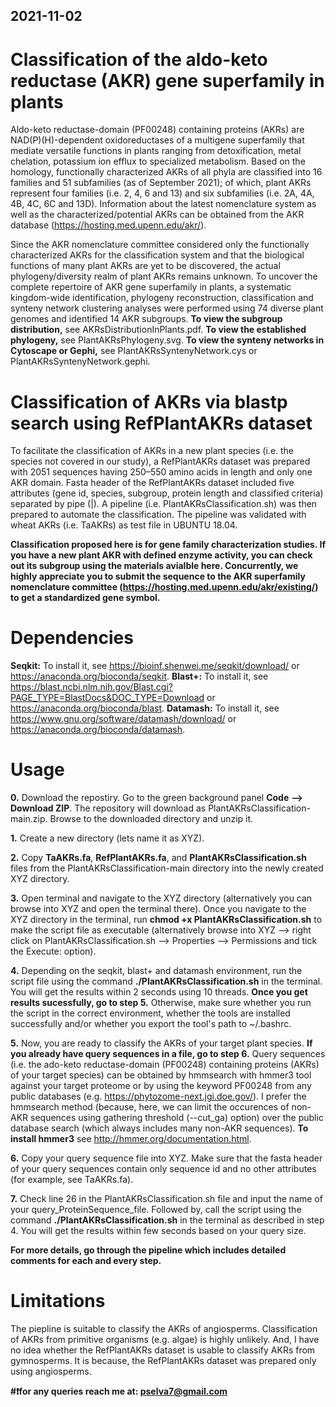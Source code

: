 ## 2021-11-02
# Classification of the aldo-keto reductase (AKR) gene superfamily in plants
Aldo-keto reductase-domain (PF00248) containing proteins (AKRs) are NAD(P)(H)-dependent oxidoreductases of a multigene superfamily that mediate versatile functions in plants ranging from detoxification, metal chelation, potassium ion efflux to specialized metabolism. Based on the homology, functionally characterized AKRs of all phyla are classified into 16 families and 51 subfamilies (as of September 2021); of which, plant AKRs represent four families (i.e. 2, 4, 6 and 13) and six subfamilies (i.e. 2A, 4A, 4B, 4C, 6C and 13D). Information about the latest nomenclature system as well as the characterized/potential AKRs can be obtained from the AKR database (https://hosting.med.upenn.edu/akr/).

Since the AKR nomenclature committee considered only the functionally characterized AKRs for the classification system and that the biological functions of many plant AKRs are yet to be discovered, the actual phylogeny/diversity realm of plant AKRs remains unknown. To uncover the complete repertoire of AKR gene superfamily in plants, a systematic kingdom-wide identification, phylogeny reconstruction, classification and synteny network clustering analyses were performed using 74 diverse plant genomes and identified 14 AKR subgroups. **To view the subgroup distribution,** see AKRsDistributionInPlants.pdf. **To view the established phylogeny,** see PlantAKRsPhylogeny.svg. **To view the synteny networks in Cytoscape or Gephi,** see PlantAKRsSyntenyNetwork.cys or PlantAKRsSyntenyNetwork.gephi.

# Classification of AKRs via blastp search using RefPlantAKRs dataset
To facilitate the classification of AKRs in a new plant species (i.e. the species not covered in our study), a RefPlantAKRs dataset was prepared with 2051 sequences having 250–550 amino acids in length and only one AKR domain. Fasta header of the RefPlantAKRs dataset included five attributes (gene id, species, subgroup, protein length and classified criteria) separated by pipe (|). A pipeline (i.e. PlantAKRsClassification.sh) was then prepared to automate the classification. The pipeline was validated with wheat AKRs (i.e. TaAKRs) as test file in UBUNTU 18.04.

**Classification proposed here is for gene family characterization studies. If you have a new plant AKR with defined enzyme activity, you can check out its subgroup using the materials avialble here. Concurrently, we highly appreciate you to submit the sequence to the AKR superfamily nomenclature committee (https://hosting.med.upenn.edu/akr/existing/) to get a standardized gene symbol.**

# Dependencies
**Seqkit:** To install it, see https://bioinf.shenwei.me/seqkit/download/ or https://anaconda.org/bioconda/seqkit.
**Blast+:** To install it, see https://blast.ncbi.nlm.nih.gov/Blast.cgi?PAGE_TYPE=BlastDocs&DOC_TYPE=Download or https://anaconda.org/bioconda/blast.
**Datamash:** To install it, see https://www.gnu.org/software/datamash/download/ or https://anaconda.org/bioconda/datamash.

# Usage
**0.** Download the repostiry. Go to the green background panel **Code** **--> Download ZIP**. The repository will download as PlantAKRsClassification-main.zip. Browse to the downloaded directory and unzip it.

**1.** Create a new directory (lets name it as XYZ).

**2.** Copy **TaAKRs.fa**, **RefPlantAKRs.fa**, and **PlantAKRsClassification.sh** files from the PlantAKRsClassification-main directory into the newly created XYZ directory.

**3.** Open terminal and navigate to the XYZ directory (alternatively you can browse into XYZ and open the terminal there). Once you navigate to the XYZ directory in the terminal, run **chmod +x PlantAKRsClassification.sh** to make the script file as executable (alternatively browse into XYZ --> right click on PlantAKRsClassification.sh --> Properties --> Permissions and tick the Execute: option).

**4.** Depending on the seqkit, blast+ and datamash environment, run the script file using the command **./PlantAKRsClassification.sh** in the terminal. You will get the results within 2 seconds using 10 threads. **Once you get results sucessfully, go to step 5.** Otherwise, make sure whether you run the script in the correct environment, whether the tools are installed successfully and/or whether you export the tool's path to ~/.bashrc.

**5.** Now, you are ready to classify the AKRs of your target plant species. **If you already have query sequences in a file, go to step 6.** Query sequences (i.e. the ado-keto reductase-domain (PF00248) containing proteins (AKRs) of your target species) can be obtained by hmmsearch with hmmer3 tool against your target proteome or by using the keyword PF00248 from any public databases (e.g. https://phytozome-next.jgi.doe.gov/). I prefer the hmmsearch method (because, here, we can limit the occurences of non-AKR sequences using gathering threshold (--cut_ga) option) over the public database search (which always includes many non-AKR sequences). **To install hmmer3** see http://hmmer.org/documentation.html.

**6.** Copy your query sequence file into XYZ. Make sure that the fasta header of your query sequences contain only sequence id and no other attributes (for example, see TaAKRs.fa).

**7.** Check line 26 in the PlantAKRsClassification.sh file and input the name of your query_ProteinSequence_file. Followed by, call the script using the command **./PlantAKRsClassification.sh** in the terminal as described in step 4. You will get the results within few seconds based on your query size.

**For more details, go through the pipeline which includes detailed comments for each and every step.**

# Limitations
The piepline is suitable to classify the AKRs of angiosperms. Classification of AKRs from primitive organisms (e.g. algae) is highly unlikely. And, I have no idea whether the RefPlantAKRs dataset is usable to classify AKRs from gymnosperms. It is because, the RefPlantAKRs dataset was prepared only using angiosperms.

**#❗️for any queries reach me at: pselva7@gmail.com**
